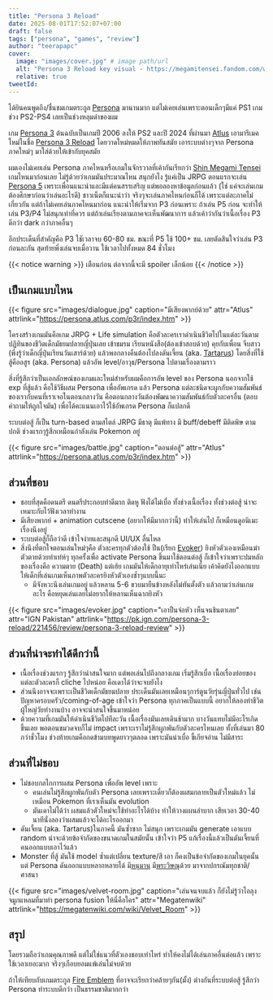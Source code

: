 ```yaml
---
title: "Persona 3 Reload"
date: 2025-08-01T17:52:07+07:00
draft: false
tags: ["persona", "games", "review"]
author: "teerapapc"
cover:
  image: "images/cover.jpg" # image path/url
  alt: "Persona 3 Reload key visual - https://megamitensei.fandom.com/wiki/Persona_3_Reload" # alt text
  relative: true
tweetId: 
---
```


ได้ยินคนพูดถึง/ชื่นชมเกมตระกูล [Persona](https://en.wikipedia.org/wiki/Persona_(series)) มานานมาก แต่ไม่เคยเล่นเพราะตอนเด็กๆมีแค่ PS1 เกมช่วง PS2-PS4 เลยเป็นช่วงหลุมดำของผม

เกม [Persona 3](https://en.wikipedia.org/wiki/Persona_3) ต้นฉบับเป็นเกมปี 2006 ลงให้ PS2 และปี 2024 ที่ผ่านมา [Atlus](https://en.wikipedia.org/wiki/Atlus) เอามารีเมคใหม่ในชื่อ [Persona 3 Reload](https://en.wikipedia.org/wiki/Persona_3_Reload) โดยวาดใหม่หมดให้ภาพทันสมัย เอาระบบต่างๆจาก Persona ภาคใหม่ๆ มาใส่ด้วยให้เข้ากับยุคสมัย

ผมเองไม่เคยเล่น Persona ภาคไหนหรือเกมในจักรวาลที่เค้ากันเรียกว่า [Shin Megami Tensei](https://en.wikipedia.org/wiki/Megami_Tensei) เกมไหนมาก่อนเลย ไม่รู้ด้วยว่าเกมมันประมาณไหน สนุกยังไง รู้แค่เป็น JRPG ตอนแรกจะเล่น [Persona 5](https://en.wikipedia.org/wiki/Persona_5) เพราะเพื่อนแนะนำและมีแต่คนสรรเสริญ แต่พอลองหาข้อมูลก่อนแล้ว (ใช่ แค่จะเล่นเกมต้องศึกษาก่อนว่าเล่นอะไรดี) ชาวเน็ตก็แนะนำว่า จริงๆจะเล่นภาคไหนก่อนก็ได้ เพราะแต่ละภาคไม่เกี่ยวกัน แต่ถ้าไม่เคยเล่นภาคไหนมาก่อน แนะนำให้เริ่มจาก P3 ก่อนเพราะ ถ้าเล่น P5 ก่อน จะทำให้เล่น P3/P4 ไม่สนุกเท่าที่ควร แต่ถ้าเล่นเรียงตามภาคจะเห็นพัฒนาการ แล้วเค้าว่ากันว่าเนื้อเรื่อง P3 ดีกว่า dark กว่าภาคอื่นๆ

อีกประเด็นที่สำคัญคือ P3 ใชัเวลาจบ 60-80 ชม. ขณะที่ P5 ใช้ 100+ ชม. เลยตัดสินใจว่าเล่น P3 ก่อนละกัน สุดท้ายพึ่งเล่นจบเมื่อวาน ใช้เวลาไปทั้งหมด 84 ชั่วโมง

{{< notice warning >}}
เตือนก่อน ต่อจากนี้จะมี spoiler เล็กน้อย
{{< /notice >}}

## เป็นเกมแบบไหน

{{< figure src="images/dialogue.jpg" caption="มีเสียงพากย์ด้วย" attr="Atlus" attrlink="https://persona.atlus.com/p3r/index.htm" >}}

โครงสร้างเกมมันคือเกม JRPG + Life simulation คือตัวละครเราดำเนินชีวิตไปในแต่ละวันตามปฏิทินของชีวิตเด็กมัธยมปลายญี่ปุ่นเลย เข้าชมรม เรียนหนังสือ(ต้องเข้าสอบด้วย) คุยกับเพื่อน จีบสาว (พึ่งรู้ว่าเด็กญี่ปุ่นเรียนวันเสาร์ด้วย) แล้วพอกลางคืนต้องไปลงดันเจี้ยน (aka. [Tartarus](https://megamitensei.fandom.com/wiki/Tartarus)) โดยสิ่งที่ใช้สู้คืออสูร (aka. Persona) แล้วอัพ level/อาวุธ/Persona ไปตามเรื่องตามราว

สิ่งที่รู้สึกว่าเป็นเอกลักษณ์ของเกมและใหม่สำหรับผมคือการอัพ level ของ Persona นอกจากใช้ exp ที่สู้แล้ว คือใช้วิธีผสม Persona เพื่ออัพเกรด แล้ว Persona แต่ละชนิดจะผูกกับความสัมพันธ์ของเรากับคนที่เราเจอในตอนกลางวัน คือตอนกลางวันต้องพัฒนาความสัมพันธ์กับตัวละครอื่น (ตอบคำถามให้ถูกใจมัน) เพื่อได้คะแนนเอาไว้ใช้อัพเกรด Persona ก็แปลกดี

ระบบต่อสู้ ก็เป็น turn-based ตามสไตล์ JRPG มีธาตุ มีแพ้ทาง มี buff/debeff มีติดพิษ ตามปกติ ช่วงแรกๆรู้สึกเหมือนกำลังเล่น Pokemon อยู่

{{< figure src="images/battle.jpg" caption="ตอนต่อสู้" attr="Atlus" attrlink="https://persona.atlus.com/p3r/index.htm" >}}

## ส่วนที่ชอบ

* ชอบที่สุดคือดนตรี ดนตรีประกอบทำดีมาก ติดหู ฟังได้ไม่เบื่อ ทั้งช่วงเนื้อเรื่อง ทั้งช่วงต่อสู้ น่าจะเหมาะกับไว้ฟังเวลาทำงาน
* มีเสียงพากย์ + animation cutscene (อยากให้มีมากกว่านี้) ทำให้เล่นไป ก็เหมือนดูอนิเมะเรื่องนึงอยู่
* ระบบต่อสู้ก็ถือว่าดี เข้าใจง่ายและสนุกดี UI/UX ลื่นไหล
* สิ่งนึงที่ตกใจตอนเล่นใหม่ๆคือ ตัวละครทุกตัวต้องใช้ ปืน(เรียก [Evoker](https://megamitensei.fandom.com/wiki/Evoker_(Persona_3))) ยิงหัวตัวเองเหมือนฆ่าตัวตายด้วยท่าเท่ห์ๆ ทุกครั้งเพื่อ activate Persona ขึ้นมาใช้ตอนต่อสู้ ก็เข้าใจว่าเพราะปมหลักของเรื่องคือ ความตาย (Death) แต่เฮ้ย เกมมันให้เด็กอายุเท่าไหร่เล่นเนี่ย เค้าคิดยังไงออกแบบให้เด็กที่เล่นเกมเห็นภาพตัวละครยิงหัวตัวเองซ้ำๆแบบนี้นะ
  * มีจังหวะนึงเล่นเกมอยู่ แล้วหลาน 5-6 ขวบมายืนข้างหลังไม่ทันตั้งตัว แล้วถามว่าเล่นเกมอะไร คือหยุดเล่นเลยไม่อยากให้หลานเห็นฉากยิงหัว

{{< figure src="images/evoker.jpg" caption="เอาปืนจ่อหัว เห็นจนชินตาเลย" attr="IGN Pakistan" attrlink="https://pk.ign.com/persona-3-reload/221456/review/persona-3-reload-review" >}}

## ส่วนที่น่าจะทำได้ดีกว่านี้

* เนื้อเรื่องช่วงแรกๆ รู้สึกว่าน่าสนใจมาก แต่พอเล่นไปถึงกลางเกม เริ่มรู้สึกเบื่อ เนื้อเรื่องย่อยของแต่ละตัวละครก็ cliche ไปหน่อย คือเดาได้ว่าจะจบยังไง
* ส่วนนึงอาจจะเพราะเป็นชีวิตเด็กมัธยมปลาย ประเด็นมันเลยเหมือนๆการ์ตูนวัยรุ่นญี่ปุ่นทั่วไป เช่น ปัญหาครอบครัว/coming-of-age เข้าใจว่า Persona ทุกภาคเป็นแบบนี้ อยากให้ลองทำชีวิตผู้ใหญ่วัยทำงานบ้าง อาจจะน่าสนใจขึ้นมาหน่อย
* ด้วยความที่เกมมันให้ดำเนินชีวิตไปทีละวัน เนื้อเรื่องมันเลยเดินช้ามาก บางวันแทบไม่มีอะไรเกิดขึ้นเลย พอตอนขมวดจบก็ไม่ impact เพราะเราไม่รู้สึกผูกพันกับตัวละครไหนเลย ทั้งที่เล่นมา 80 กว่าชั่วโมง ช่วงท้ายเกมคือกดข้ามบทพูดยาวๆตลอด เพราะมันน่าเบื่อ ขี้เกียจอ่าน ไม่มีสาระ

## ส่วนที่ไม่ชอบ

* ไม่ชอบกลไกการผสม Persona เพื่ออัพ level เพราะ
  * คนเล่นไม่รู้สึกผูกพันกับตัว Persona เลยเพราะเดี๋ยวก็ต้องผสมกลายเป็นตัวใหม่แล้ว ไม่เหมือน Pokemon ที่เราเห็นมัน evolution
  * มันเดาไม่ได้ว่า ผสมแล้วตัวใหม่จะใช้ท่าอะไรได้บ้าง ทำให้วางแผนลำบาก เสียเวลา 30-40 นาทีนั่งลองว่าผสมแล้วจะได้อะไรออกมา
* ดันเจี้ยน (aka. Tartarus)ในภาคนี้ มันซ้ำซาก ไม่สนุก เพราะเกมมัน generate เอาแบบ random น่าจะด้วยข้อจำกัดของขนาดเกมในสมัยนั้น เข้าใจว่า P5 แก้เรื่องนี้แล้วเป็นดันเจี้ยนที่คนออกแบบเอาไว้แล้ว
* Monster ที่สู้ มันใช้ model ซ้ำแต่เปลี่ยน texture/สี เอา ก็คงเป็นข้อจำกัดของเกมในยุคนั้น แต่ Persona ดันออกแบบหลากหลายได้ มี[หนุมาน](https://megamitensei.fandom.com/wiki/Hanuman) มี[พระวิษณุ](https://megamitensei.fandom.com/wiki/Vishnu)ด้วย มาจากปกรณัมทุกชาติ/ศาสนา

{{< figure src="images/velvet-room.jpg" caption="เล่นจนจบแล้ว ก็ยังไม่รู้ว่าไอลุงจมูกแหลมที่มาทำ persona fusion ให้นี่คือใคร" attr="Megatenwiki" attrlink="https://megatenwiki.com/wiki/Velvet_Room" >}}

## สรุป

โดยรวมถือว่าเกมคุณภาพดี แต่ไม่ใช่แนวที่ตัวเองชอบเท่าไหร่ ทำให้คงไม่ได้เล่นภาคอื่นต่อแล้ว เพราะใช้เวลาเยอะมาก จริงๆเกือบยอมแพ้เล่นไม่จบด้วย

ถ้าให้เทียบกับเกมตระกูล [Fire Emblem](https://en.wikipedia.org/wiki/Fire_Emblem) ที่อาจจะเรียกว่าคล้ายๆกัน(มั้ง) ต่างกันที่ระบบต่อสู้ รู้สึกว่า Persona ทำระบบดีกว่า เป็นธรรมชาติมากกว่า